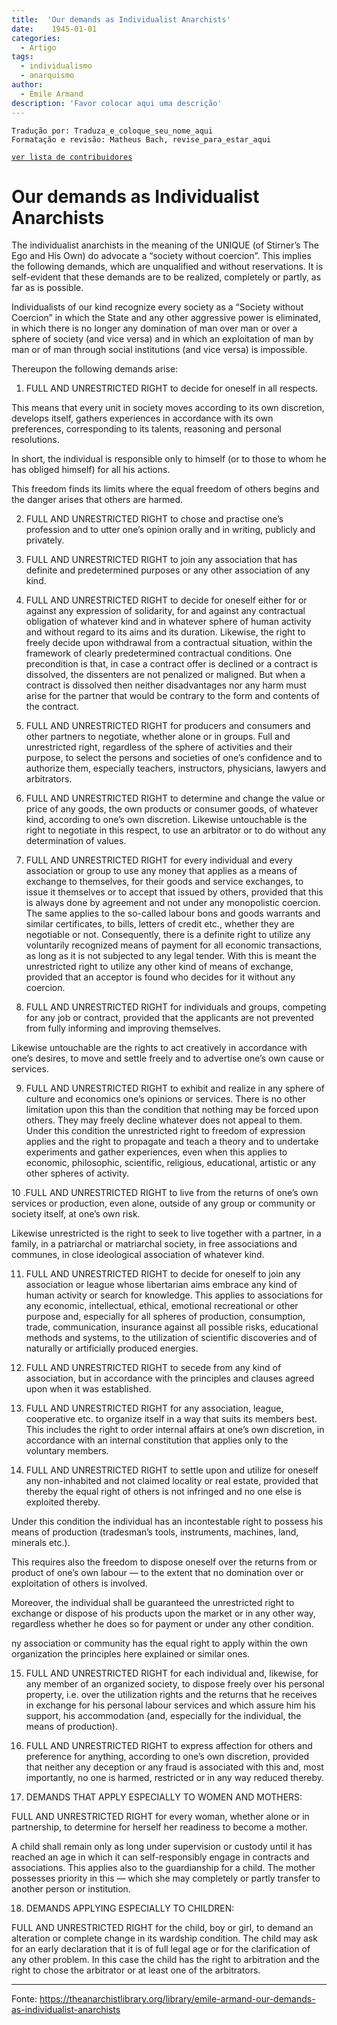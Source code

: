 ```yaml
---
title:  'Our demands as Individualist Anarchists'
date:    1945-01-01
categories:
  - Artigo
tags:
  - individualismo
  - anarquismo
author:
  - Émile Armand
description: 'Favor colocar aqui uma descrição'
---
```


```
Tradução por: Traduza_e_coloque_seu_nome_aqui
Formatação e revisão: Matheus Bach, revise_para_estar_aqui
```
[```ver lista de contribuidores```](/about/#contribuidores)

# Our demands as Individualist Anarchists

The individualist anarchists in the meaning of the UNIQUE (of Stirner’s The Ego and His Own) do advocate a “society without coercion”. This implies the following demands, which are unqualified and without reservations. It is self-evident that these demands are to be realized, completely or partly, as far as is possible.

Individualists of our kind recognize every society as a “Society without Coercion” in which the State and any other aggressive power is eliminated, in which there is no longer any domination of man over man or over a sphere of society (and vice versa) and in which an exploitation of man by man or of man through social institutions (and vice versa) is impossible.

Thereupon the following demands arise: 

1. FULL AND UNRESTRICTED RIGHT to decide for oneself in all respects.

 This means that every unit in society moves according to its own discretion, develops itself, gathers experiences in accordance with its own preferences, corresponding to its talents, reasoning and personal resolutions.

 In short, the individual is responsible only to himself (or to those to whom he has obliged himself) for all his actions.

 This freedom finds its limits where the equal freedom of others begins and the danger arises that others are harmed. 

2. FULL AND UNRESTRICTED RIGHT to chose and practise one’s profession and to utter one’s opinion orally and in writing, publicly and privately.

3. FULL AND UNRESTRICTED RIGHT to join any association that has definite and predetermined purposes or any other association of any kind.

4. FULL AND UNRESTRICTED RIGHT to decide for oneself either for or against any expression of solidarity, for and against any contractual obligation of whatever kind and in whatever sphere of human activity and without regard to its aims and its duration. Likewise, the right to freely decide upon withdrawal from a contractual situation, within the framework of clearly predetermined contractual conditions. One precondition is that, in case a contract offer is declined or a contract is dissolved, the dissenters are not penalized or maligned. But when a contract is dissolved then neither disadvantages nor any harm must arise for the partner that would be contrary to the form and contents of the contract.

5. FULL AND UNRESTRICTED RIGHT for producers and consumers and other partners to negotiate, whether alone or in groups. Full and unrestricted right, regardless of the sphere of activities and their purpose, to select the persons and societies of one’s confidence and to authorize them, especially teachers, instructors, physicians, lawyers and arbitrators.

6. FULL AND UNRESTRICTED RIGHT to determine and change the value or price of any goods, the own products or consumer goods, of whatever kind, according to one’s own discretion. Likewise untouchable is the right to negotiate in this respect, to use an arbitrator or to do without any determination of values.

7. FULL AND UNRESTRICTED RIGHT for every individual and every association or group to use any money that applies as a means of exchange to themselves, for their goods and service exchanges, to issue it themselves or to accept that issued by others, provided that this is always done by agreement and not under any monopolistic coercion. The same applies to the so-called labour bons and goods warrants and similar certificates, to bills, letters of credit etc., whether they are negotiable or not. Consequently, there is a definite right to utilize any voluntarily recognized means of payment for all economic transactions, as long as it is not subjected to any legal tender. With this is meant the unrestricted right to utilize any other kind of means of exchange, provided that an acceptor is found who decides for it without any coercion.

8. FULL AND UNRESTRICTED RIGHT for individuals and groups, competing for any job or contract, provided that the applicants are not prevented from fully informing and improving themselves.

 Likewise untouchable are the rights to act creatively in accordance with one’s desires, to move and settle freely and to advertise one’s own cause or services.

9. FULL AND UNRESTRICTED RIGHT to exhibit and realize in any sphere of culture and economics one’s opinions or services. There is no other limitation upon this than the condition that nothing may be forced upon others. They may freely decline whatever does not appeal to them. Under this condition the unrestricted right to freedom of expression applies and the right to propagate and teach a theory and to undertake experiments and gather experiences, even when this applies to economic, philosophic, scientific, religious, educational, artistic or any other spheres of activity.

10 .FULL AND UNRESTRICTED RIGHT to live from the returns of one’s own services or production, even alone, outside of any group or community or society itself, at one’s own risk.

Likewise unrestricted is the right to seek to live together with a partner, in a family, in a patriarchal or matriarchal society, in free associations and communes, in close ideological association of whatever kind.

11. FULL AND UNRESTRICTED RIGHT to decide for oneself to join any association or league whose libertarian aims embrace any kind of human activity or search for knowledge. This applies to associations for any economic, intellectual, ethical, emotional recreational or other purpose and, especially for all spheres of production, consumption, trade, communication, insurance against all possible risks, educational methods and systems, to the utilization of scientific discoveries and of naturally or artificially produced energies.

12. FULL AND UNRESTRICTED RIGHT to secede from any kind of association, but in accordance with the principles and clauses agreed upon when it was established.

13. FULL AND UNRESTRICTED RIGHT for any association, league, cooperative etc. to organize itself in a way that suits its members best. This includes the right to order internal affairs at one’s own discretion, in accordance with an internal constitution that applies only to the voluntary members.

14. FULL AND UNRESTRICTED RIGHT to settle upon and utilize for oneself any non-inhabited and not claimed locality or real estate, provided that thereby the equal right of others is not infringed and no one else is exploited thereby.

 Under this condition the individual has an incontestable right to possess his means of production (tradesman’s tools, instruments, machines, land, minerals etc.).

 This requires also the freedom to dispose oneself over the returns from or product of one’s own labour — to the extent that no domination over or exploitation of others is involved.

 Moreover, the individual shall be guaranteed the unrestricted right to exchange or dispose of his products upon the market or in any other way, regardless whether he does so for payment or under any other condition.

 ny association or community has the equal right to apply within the own organization the principles here explained or similar ones.

15. FULL AND UNRESTRICTED RIGHT for each individual and, likewise, for any member of an organized society, to dispose freely over his personal property, i.e. over the utilization rights and the returns that he receives in exchange for his personal labour services and which assure him his support, his accommodation (and, especially for the individual, the means of production).

16. FULL AND UNRESTRICTED RIGHT to express affection for others and preference for anything, according to one’s own discretion, provided that neither any deception or any fraud is associated with this and, most importantly, no one is harmed, restricted or in any way reduced thereby.

17. DEMANDS THAT APPLY ESPECIALLY TO WOMEN AND MOTHERS:

 FULL AND UNRESTRICTED RIGHT for every woman, whether alone or in partnership, to determine for herself her readiness to become a mother.

 A child shall remain only as long under supervision or custody until it has reached an age in which it can self-responsibly engage in contracts and associations. This applies also to the guardianship for a child. The mother possesses priority in this — which she may completely or partly transfer to another person or institution.

18. DEMANDS APPLYING ESPECIALLY TO CHILDREN:

 FULL AND UNRESTRICTED RIGHT for the child, boy or girl, to demand an alteration or complete change in its wardship condition. The child may ask for an early declaration that it is of full legal age or for the clarification of any other problem. In this case the child has the right to arbitration and the right to chose the arbitrator or at least one of the arbitrators.

---
Fonte: https://theanarchistlibrary.org/library/emile-armand-our-demands-as-individualist-anarchists